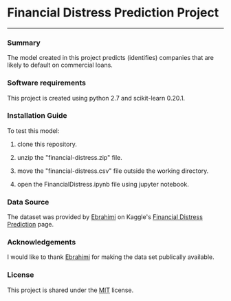 # Financial Distress Prediction Project
---

### Summary
The model created in this project predicts (identifies) companies that are likely to default on commercial loans.

### Software requirements
This project is created using python 2.7 and scikit-learn 0.20.1.

### Installation Guide
To test this model:

1) clone this repository.

2) unzip the "financial-distress.zip" file.

3) move the "financial-distress.csv" file outside the working directory.

4) open the FinancialDistress.ipynb file using jupyter notebook.

### Data Source
The dataset was provided by [Ebrahimi](https://www.kaggle.com/shebrahimi) on Kaggle's [Financial Distress Prediction](https://www.kaggle.com/shebrahimi/financial-distress/kernels) page.

### Acknowledgements
I would like to thank [Ebrahimi](https://www.kaggle.com/shebrahimi) for making the data set publically available.

### License
This project is shared under the [MIT](https://github.com/keigito/FinancialDistressPrediction/blob/master/LICENSE) license.

